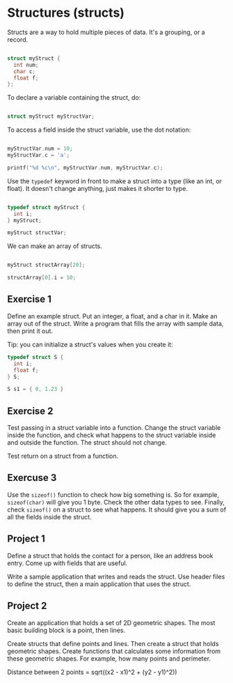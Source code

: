 # Structures (structs)

Structs are a way to hold multiple pieces of data. It's a grouping, or a record.

```c

struct myStruct {
  int num;
  char c;
  float f;
};

```

To declare a variable containing the struct, do:

```c

struct myStruct myStructVar;

```

To access a field inside the struct variable, use the dot notation:

```c

myStructVar.num = 10;
myStructVar.c = 'a';

printf("%d %c\n", myStructVar.num, myStructVar.c);

```

Use the `typedef` keyword in front to make a struct into a type (like an int, or float). It doesn't change anything, just makes it shorter to type.

```c

typedef struct myStruct {
  int i;
} myStruct;

myStruct structVar;

```

We can make an array of structs. 

```c

myStruct structArray[20];

structArray[0].i = 10;

```

## Exercise 1

Define an example struct. Put an integer, a float, and a char in it. Make an array out of the struct. Write a program that fills the array with sample data, then print it out.

Tip: you can initialize a struct's values when you create it:

```c
typedef struct S {
  int i;
  float f;
} S;

S s1 = { 0, 1.23 }
```

## Exercise 2

Test passing in a struct variable into a function. Change the struct variable inside the function, and check what happens to the struct variable inside and outside the function. The struct should not change.

Test return on a struct from a function.

## Exercuse 3

Use the `sizeof()` function to check how big something is. So for example, `sizeof(char)` will give you 1 byte. Check the other data types to see. Finally, check `sizeof()` on a struct to see what happens. It should give you a sum of all the fields inside the struct.

## Project 1

Define a struct that holds the contact for a person, like an address book entry. Come up with fields that are useful.

Write a sample application that writes and reads the struct. Use header files to define the struct, then a main application that uses the struct.

## Project 2

Create an application that holds a set of 2D geometric shapes. The most basic building block is a point, then lines.

Create structs that define points and lines. Then create a struct that holds geometric shapes. Create functions that calculates some information from these geometric shapes. For example, how many points and perimeter.

Distance between 2 points = sqrt((x2 - x1)^2 + (y2 - y1)^2))
